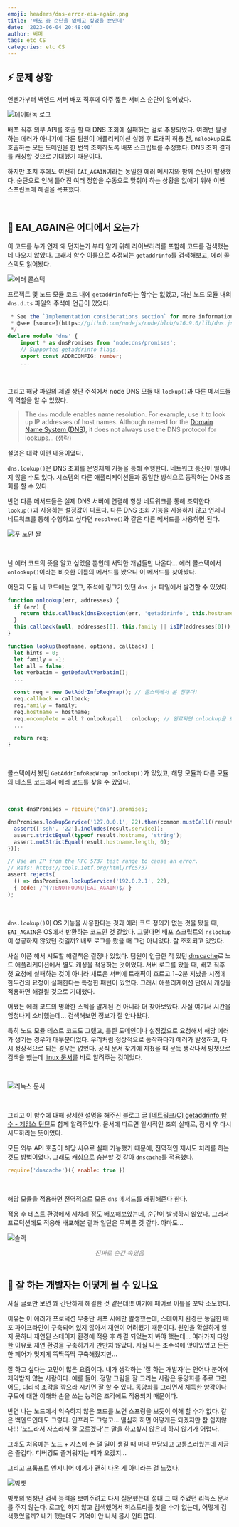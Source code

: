 ```yaml
---
emoji: headers/dns-error-eia-again.png
title: '배포 중 순단을 없애고 싶었을 뿐인데'
date: '2023-06-04 20:48:00'
author: 써머
tags: etc CS
categories: etc CS
---
```


## ⚡️ 문제 상황  

언젠가부터 백엔드 서버 배포 직후에 아주 짧은 서비스 순단이 일어났다. 

![데이터독 로그](datadog_log.png)

배포 직후 외부 API를 호출 할 때 DNS 조회에 실패하는 걸로 추정되었다. 
여러번 발생하는 에러가 아니기에 다른 팀원이 애플리케이션 실행 후 트래픽 허용 전, `nslookup`으로 호출하는 모든 도메인을 한 번씩 조회하도록 배포 스크립트를 수정했다. 
DNS 조회 결과를 캐싱할 것으로 기대했기 때문이다.  

하지만 조치 후에도 여전히 `EAI_AGAIN`이라는 동일한 에러 메시지와 함께 순단이 발생했다. 
순단으로 인해 틀어진 여러 정합을 수동으로 맞춰야 하는 상황을 없애기 위해 이번 스프린트에 해결을 목표했다.  

<br>

## 🧶 EAI_AGAIN은 어디에서 오는가  

이 코드를 누가 언제 왜 던지는가 부터 알기 위해 라이브러리를 포함해 코드를 검색했는데 나오지 않았다. 
그래서 함수 이름으로 추정되는 `getaddrinfo`를 검색해보고, 에러 콜스택도 읽어봤다.  

![에러 콜스택](error_call_stack.png)  

프로젝트 및 노드 모듈 코드 내에 `getaddrinfo`라는 함수는 없었고, 대신 노드 모듈 내의 `dns.d.ts` 파일의 주석에 언급이 있었다.  

```typescript
 * See the `Implementation considerations section` for more information.
 * @see [source](https://github.com/nodejs/node/blob/v16.9.0/lib/dns.js)
 */
declare module 'dns' {
    import * as dnsPromises from 'node:dns/promises';
    // Supported getaddrinfo flags.
    export const ADDRCONFIG: number;
    ...
```

<br>

그리고 해당 파일의 제일 상단 주석에서 node DNS 모듈 내 `lockup()`과 다른 메서드들의 역할을 알 수 있었다.  

> The `dns` module enables name resolution. For example, use it to look up IP addresses of host names. Although named for the [Domain Name System (DNS)](https://en.wikipedia.org/wiki/Domain_Name_System), it does not always use the DNS protocol for lookups... (생략)  

설명은 대략 이런 내용이었다. 

`dns.lookup()`은 DNS 조회를 운영체제 기능을 통해 수행한다. 네트워크 통신이 일어나지 않을 수도 있다. 
시스템의 다른 애플리케이션들과 동일한 방식으로 동작하는 DNS 조회를 할 수 있다.  

반면 다른 메서드들은 실제 DNS 서버에 연결해 항상 네트워크를 통해 조회한다. `lookup()`과 사용하는 설정값이 다르다. 
다른 DNS 조회 기능을 사용하지 않고 언제나 네트워크를 통해 수행하고 싶다면 `resolve()`와 같은 다른 메서드를 사용하면 된다.  

![푸 노안 짤](pooh.png)  

<br>

난 에러 코드의 뜻을 알고 싶었을 뿐인데 서먹한 개념들만 나온다... 
에러 콜스택에서 `onlookup()`이라는 비슷한 이름의 메서드를 봤으니 이 메서드를 찾아봤다.  

어쩐지 모듈 내 코드에는 없고, 주석에 링크가 있던 `dns.js` 파일에서 발견할 수 있었다.  

```javascript
function onlookup(err, addresses) {
  if (err) {
    return this.callback(dnsException(err, 'getaddrinfo', this.hostname));
  }
  this.callback(null, addresses[0], this.family || isIP(addresses[0]));
}

function lookup(hostname, options, callback) {
  let hints = 0;
  let family = -1;
  let all = false;
  let verbatim = getDefaultVerbatim();
  ...

  const req = new GetAddrInfoReqWrap(); // 콜스택에서 본 친구다!  
  req.callback = callback;
  req.family = family;
  req.hostname = hostname;
  req.oncomplete = all ? onlookupall : onlookup; // 완료되면 onlookup을 호출하는구나 짐작된다  
  ...

  return req;
}
```

<br>

콜스택에서 봤던 `GetAddrInfoReqWrap.onlookup()`가 있었고, 해당 모듈과 다른 모듈의 테스트 코드에서 에러 코드를 찾을 수 있었다.  

<br>

```javascript
const dnsPromises = require('dns').promises;

dnsPromises.lookupService('127.0.0.1', 22).then(common.mustCall((result) => {
  assert(['ssh', '22'].includes(result.service));
  assert.strictEqual(typeof result.hostname, 'string');
  assert.notStrictEqual(result.hostname.length, 0);
}));

// Use an IP from the RFC 5737 test range to cause an error.
// Refs: https://tools.ietf.org/html/rfc5737
assert.rejects(
  () => dnsPromises.lookupService('192.0.2.1', 22),
  { code: /^(?:ENOTFOUND|EAI_AGAIN)$/ }
);
```  

<br>

`dns.lookup()`이 OS 기능을 사용한다는 것과 에러 코드 정의가 없는 것을 봤을 때, `EAI_AGAIN`은 OS에서 반환하는 코드인 것 같았다. 
그렇다면 배포 스크립트의 `nslookup`이 성공하지 않았던 것일까? 
배포 로그를 봤을 때 그건 아니었다. 잘 조회되고 있었다. 

사실 이쯤 해서 시도할 해결책은 결정나 있었다. 
팀원이 언급한 적 있던 [dnscache](https://github.com/yahoo/dnscache)로 노드 애플리케이션에서 별도 캐싱을 적용하는 것이었다. 
서버 로그를 봤을 때, 배포 직후 첫 요청에 실패하는 것이 아니라 새로운 서버에 트래픽이 흐르고 1~2분 지났을 시점에 한두건의 요청이 실패한다는 특정한 패턴이 있었다. 
그래서 애플리케이션 단에서 캐싱을 적용하면 해결될 것으로 기대했다.  

어쨌든 에러 코드의 명확한 스펙을 알게된 건 아니라 더 찾아보았다. 
사실 여기서 시간을 엄청나게 소비했는데... 
검색해보면 정보가 잘 안나왔다.  

특히 노드 모듈 테스트 코드도 그랬고, 틀린 도메인이나 설정값으로 요청해서 해당 에러가 생기는 경우가 대부분이었다. 
우리처럼 정상적으로 동작하다가 에러가 발생하고, 다시 정상적으로 되는 경우는 없었다. 
공식 문서 찾기에 지쳤을 때 문득 생각나서 빙챗으로 검색을 했는데 [linux 문서](https://man7.org/linux/man-pages/man3/getaddrinfo.3.html)를 바로 알려주는 것이었다.  

<br>

![리눅스 문서](linux_docs.png)  

<br>

그리고 이 함수에 대해 상세한 설명을 해주신 블로그 글 [\[네트워크/C\] getaddrinfo 함수 - 제임스 딘딘](https://techlog.gurucat.net/293)도 함께 알려주었다. 
문서에 따르면 일시적인 조회 실패로, 잠시 후 다시 시도하라는 뜻이었다.  

모든 외부 API 호출이 해당 사유로 실패 가능했기 때문에, 전역적인 재시도 처리를 하는 것도 방법이었다. 
그래도 캐싱으로 충분할 것 같아 `dnscache`를 적용했다.  

```javascript
require('dnscache')({ enable: true })
```

<br>

해당 모듈을 적용하면 전역적으로 모든 `dns` 메서드를 래핑해준다 한다.  

적용 후 테스트 환경에서 세차례 정도 배포해보았는데, 순단이 발생하지 않았다. 
그래서 프로덕션에도 적용해 배포해본 결과 일단은 무찌른 것 같다. 아마도... 

![슬랙](slack.png)

<div style="text-align:center; font-style:italic; color:grey;">
  진짜로 순간 속았음  
</div>  

<br>  

## 🛶 잘 하는 개발자는 어떻게 될 수 있나요   

사실 글로만 보면 꽤 간단하게 해결한 것 같은데!!! 
여기에 페어로 이틀을 꼬박 소모했다.  

이유는 이 에러가 프로덕션 무중단 배포 시에만 발생했는데, 스테이지 환경은 동일한 배포 파이프라인이 구축되어 있지 않아서 재연이 어려웠기 때문이다. 
원인을 확실하게 알지 못하니 재연된 스테이지 환경에 적용 후 해결 되었는지 봐야 했는데... 
여러가지 다양한 이유로 재연 환경을 구축하기가 만만치 않았다. 
사실 나는 조수석에 앉아있었고 든든한 페어가 멋지게 뚝딱뚝딱 구축해줬지만... 

잘 하고 싶다는 고민이 많은 요즘이다. 
내가 생각하는 '잘 하는 개발자'는 언어나 분야에 제약받지 않는 사람이다. 
예를 들어, 정말 그림을 잘 그리는 사람은 동양화를 주로 그렸어도, 대리석 조각을 깎으라 시키면 잘 할 수 있다. 
동양화를 그리면서 체득한 양감이나 구도에 대한 이해와 손을 쓰는 능력은 조각에도 적용되기 때문이다.  

반면 나는 노드에서 익숙하지 않은 코드를 보면 스프링을 보듯이 이해 할 수가 없다. 
같은 백엔드인데도 그렇다. 
인프라도 그렇고... 열심히 하면 어떻게든 되겠지만 참 쉽지않다!!! 
'노드라서 자스라서 잘 모르겠다'는 말을 하고싶지 않은데 하지 않기가 어렵다.  

그래도 처음에는 노드 + 자스에 손 댈 일이 생길 때 마다 부담되고 고통스러웠는데 지금은 즐겁다. 
디버깅도 즐거워지는 때가 오겠지...  

그리고 프롬프트 엔지니어 얘기가 괜히 나온 게 아니라는 걸 느꼈다.  

![빙쳇](bingchat.png)

빙챗의 엄청난 검색 능력을 보여주려고 다시 질문했는데 절대 그 때 주었던 리눅스 문서를 주지 않는다. 
로그인 하지 않고 검색했어서 히스토리를 찾을 수가 없는데, 어떻게 검색했었을까? 
내가 했는데도 기억이 안 나서 몹시 안타깝다.  

<br>

```toc
```
